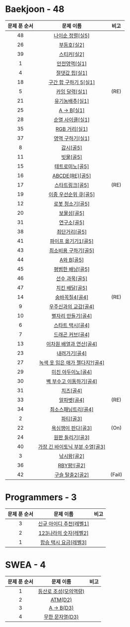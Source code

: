 # Baekjoon - 48
|문제 푼 순서|문제 이름|비고|
|:---:|:---:|:---:|
|48|[나이순 정렬[실5]](https://www.acmicpc.net/problem/10814)|
|26|[부등호[실2]](https://www.acmicpc.net/problem/2529)|
|39|[스티커[실2]](https://www.acmicpc.net/problem/9465)|
|1|[안전영역[실1]](https://www.acmicpc.net/problem/2468)|
|4|[절댓값 힙[실1]](https://www.acmicpc.net/problem/11286)|
|18|[구간 합 구하기 5[실1]](https://www.acmicpc.net/problem/11660)|
|5|[카잉 달력[실1]](https://www.acmicpc.net/problem/6064)|(RE)|
|21|[유기농배추[실1]](https://www.acmicpc.net/problem/1012)|
|25|[A -> B[실1]](https://www.acmicpc.net/problem/16953)|
|28|[순열 사이클[실1]](https://www.acmicpc.net/problem/10451)|
|35|[RGB 거리[실1]](https://www.acmicpc.net/problem/1149)|
|37|[영역 구하기[실1]](https://www.acmicpc.net/problem/2583)|
|8|[감시[골5]](https://www.acmicpc.net/problem/15683)|
|11|[빗물[골5]](https://www.acmicpc.net/problem/14719)|
|15|[테트로미노[골5]](https://www.acmicpc.net/problem/14500)|
|16|[ABCDE(RE)[골5]](https://www.acmicpc.net/problem/13023)|
|17|[스타트링크[골5]](https://www.acmicpc.net/problem/5014)|(RE)|
|19|[이중 우선순위 큐[골5]](https://www.acmicpc.net/problem/7662)|
|12|[로봇 청소기[골5]](https://www.acmicpc.net/problem/14503)|
|20|[보물섬[골5]](https://www.acmicpc.net/problem/2589)|
|31|[연구소[골5]](https://www.acmicpc.net/problem/14502)|
|38|[최단거리[골5]](https://www.acmicpc.net/problem/1753)|
|41|[파이프 옮기기1[골5]](https://www.acmicpc.net/problem/17070)|
|43|[최소비용 구하기[골5]](https://www.acmicpc.net/problem/1916)|
|44|[A와 B[골5]](https://www.acmicpc.net/problem/12904)|
|45|[평범한 배낭[골5]](https://www.acmicpc.net/problem/12865)|
|46|[선수 과목[골5]](https://www.acmicpc.net/problem/15686)|
|47|[치킨 배달[골5]](https://www.acmicpc.net/problem/14567)|
|14|[숨바꼭질4[골4]](https://www.acmicpc.net/problem/13913)|(RE)|
|9|[우주신과의 교감[골4]](https://www.acmicpc.net/problem/1774)|
|10|[별자리 만들기[골4]](https://www.acmicpc.net/problem/4386)|
|6|[스타트 택시[골4]](https://www.acmicpc.net/problem/19238)|
|7|[드래곤 커브[골4]](https://www.acmicpc.net/problem/15685)|
|13|[이차원 배열과 연산[골4]](https://www.acmicpc.net/problem/17140)|
|23|[내려가기[골4]](https://www.acmicpc.net/problem/2096)|
|27|[녹색 옷 입은 애가 젤다지?[골4]](https://www.acmicpc.net/problem/4485)|
|29|[미친 아두이노[골4]](https://www.acmicpc.net/problem/8972)|
|30|[벽 부수고 이동하기[골4]](https://www.acmicpc.net/problem/2206)|
|31|[치즈[골4]](https://www.acmicpc.net/problem/2638)|
|33|[알파벳[골4]](https://www.acmicpc.net/problem/1987)|(RE)|
|34|[최소스패닝트리[골4]](https://www.acmicpc.net/problem/1197)||
|2|[파티[골3]](https://www.acmicpc.net/problem/1238)|
|22|[욕심쟁이 판다[골3]](https://www.acmicpc.net/problem/1937)|(On)|
|24|[원판 돌리기[골3]](https://www.acmicpc.net/problem/17822)||
|40|[가장 긴 바이토닉 부분 수열[골3]](https://www.acmicpc.net/problem/11054)||
|3|[낚시왕[골2]](https://www.acmicpc.net/problem/17143)|
|36|[RBY팡![골2]](https://www.acmicpc.net/problem/5577)|
|42|[구슬 탈출2[골2]](https://www.acmicpc.net/problem/13460)|(Fail)|

# Programmers - 3

|문제 푼 순서|문제 이름|비고|
|:---:|:---:|:---:|
|3|[신규 아이디 추천[레벨1]](https://programmers.co.kr/learn/courses/30/lessons/72410) |
|2|[123나라의 숫자[레벨2]](https://programmers.co.kr/learn/courses/30/lessons/12899) |
|1|[합승 택시 요금[레벨3]](https://programmers.co.kr/learn/courses/30/lessons/72413) |

# SWEA - 4

|문제 푼 순서|문제 이름|비고|
|:---:|:---:|:---:|
|1|[등산로 조성(모의역량)](https://swexpertacademy.com/main/code/problem/problemDetail.do?contestProbId=AV5PoOKKAPIDFAUq) |
|2|[ATM(D2)](https://swexpertacademy.com/main/code/userProblem/userProblemDetail.do?contestProbId=AWo3QBrKSewDFAQi&categoryId=AWo3QBrKSewDFAQi&categoryType=CODE) |
|3|[A -> B(D3)](https://swexpertacademy.com/main/code/userProblem/userProblemDetail.do?contestProbId=AWo3PPBaSecDFAQi) |
|4|[무한 문자열(D3)](https://swexpertacademy.com/main/code/userProblem/userProblemDetail.do?contestProbId=AWo3NFJKSdgDFAQi&categoryId=AWo3NFJKSdgDFAQi&categoryType=CODE) |
